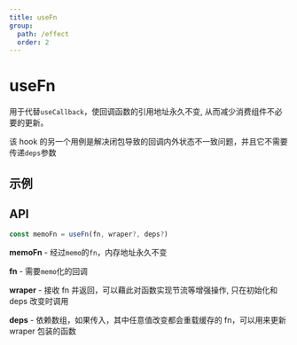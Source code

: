 ```yaml
---
title: useFn
group:
  path: /effect
  order: 2
---
```


# useFn

用于代替`useCallback`，使回调函数的引用地址永久不变, 从而减少消费组件不必要的更新。

该 hook 的另一个用例是解决闭包导致的回调内外状态不一致问题，并且它不需要传递`deps`参数

## 示例

<code src="./useFn.demo.tsx"></code>

## API

```ts
const memoFn = useFn(fn, wraper?, deps?)
```

**memoFn** - 经过`memo`的`fn`，内存地址永久不变

**fn** - 需要`memo`化的回调

**wraper** - 接收 fn 并返回，可以藉此对函数实现节流等增强操作, 只在初始化和 deps 改变时调用

**deps** - 依赖数组，如果传入，其中任意值改变都会重载缓存的 fn，可以用来更新 wraper 包装的函数
